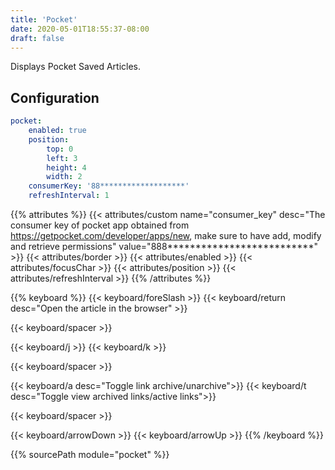 ```yaml
---
title: 'Pocket'
date: 2020-05-01T18:55:37-08:00
draft: false
---
```


Displays Pocket Saved Articles.

## Configuration

```yaml
pocket:
    enabled: true
    position:
        top: 0
        left: 3
        height: 4
        width: 2
    consumerKey: '88*******************'
    refreshInterval: 1
```

{{% attributes %}}
{{< attributes/custom name="consumer_key" desc="The consumer key of pocket app obtained from https://getpocket.com/developer/apps/new, make sure to have add, modify and retrieve permissions" value="888**************************" >}}
{{< attributes/border >}}
{{< attributes/enabled >}}
{{< attributes/focusChar >}}
{{< attributes/position >}}
{{< attributes/refreshInterval >}}
{{% /attributes %}}

{{% keyboard %}}
{{< keyboard/foreSlash >}}
{{< keyboard/return desc="Open the article in the browser" >}}

{{< keyboard/spacer >}}

{{< keyboard/j >}}
{{< keyboard/k >}}

{{< keyboard/spacer >}}

{{< keyboard/a desc="Toggle link archive/unarchive">}}
{{< keyboard/t desc="Toggle view archived links/active links">}}

{{< keyboard/spacer >}}

{{< keyboard/arrowDown >}}
{{< keyboard/arrowUp >}}
{{% /keyboard %}}

{{% sourcePath module="pocket" %}}
